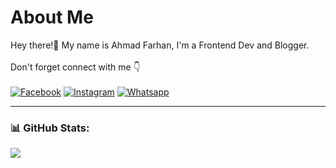 # About Me
Hey there!👋 My name is Ahmad Farhan, I'm a Frontend Dev and Blogger.<br><br>
Don't forget connect with me 👇<br><br>
[![Facebook](https://img.shields.io/badge/Facebook-%231877F2.svg?style=for-the-badge&logo=Facebook&logoColor=white)](https://facebook.com/prhnahmd) [![Instagram](https://img.shields.io/badge/Instagram-%23E4405F.svg?style=for-the-badge&logo=Instagram&logoColor=white)](https://instagram.com/ahmd.zip) [![Whatsapp](https://img.shields.io/badge/Whatsapp-25D366?style=for-the-badge&logo=whatsapp&logoColor=white)](https://wa.me/6283826239443)

---

### 📊 GitHub Stats:
![](https://github-readme-stats.vercel.app/api?username=afokay&theme=dracula&hide_border=false&include_all_commits=false&count_private=false)
